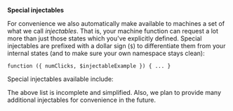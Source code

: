 **Special injectables**



For convenience we also automatically make available to machines a set of what we call _injectables_. That is, your machine function can request a lot more than just those states which you've explicitly defined. Special injectables are prefixed with a dollar sign (`$`) to differentiate them from your internal states (and to make sure your own namespace stays clean):

```
function ({ numClicks, $injectableExample }) { ... }
```

Special injectables available include:

The above list is incomplete and simplified. Also, we plan to provide many additional injectables for convenience in the future.

